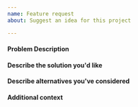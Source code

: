 ```yaml
---
name: Feature request
about: Suggest an idea for this project

---
```

<!--
If your issue is a usage question, submit it here instead:
- The mne-python gitter: https://gitter.im/mne-tools/mne-python
- The mne-analysis mailing list: https://mail.nmr.mgh.harvard.edu/mailman/listinfo/mne_analysis
-->

#### Problem Description
<!--
A clear and concise description of what the problem is.
-->

#### Describe the solution you'd like
<!--
A clear and concise description of what you want to happen.
-->

#### Describe alternatives you've considered
<!--
A clear and concise description of any alternative solutions or features you've considered.
-->

#### Additional context
<!--
Add any other context or screenshots about the feature request here.
-->
